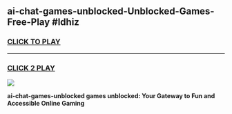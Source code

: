
## ai-chat-games-unblocked-Unblocked-Games-Free-Play #ldhiz
<h3>
<a href="https://us.freeplayer.one?title=ai-chat-games-unblocked&ref=9M">CLICK TO PLAY</a></h3>
<hr>

<h3>
<a href="https://us.freeplayer.one?title=ai-chat-games-unblocked&ref=9M">CLICK 2 PLAY</a>
  
</h3>

<a href="https://us.freeplayer.one?title=ai-chat-games-unblocked&ref=9M"><img src="https://clearcache.store/games.png"></a>


**ai-chat-games-unblocked games unblocked: Your Gateway to Fun and Accessible Online Gaming**
